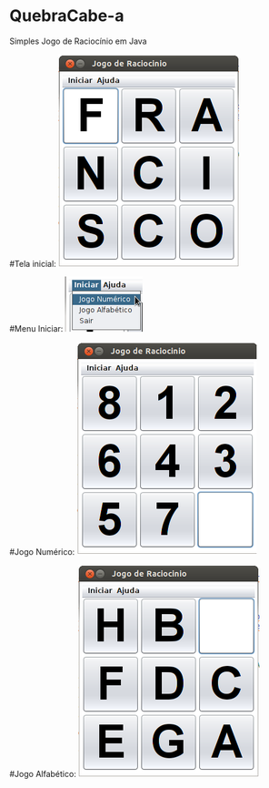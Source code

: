 # QuebraCabe-a
Simples Jogo de Raciocínio em Java

#Tela inicial:
![Tela inicial](https://github.com/rodriguesfas/Quebra-Cabeca/blob/master/Game%20Dos%20Oitos%20Numeros/img/tela%20inicial%20-%20jogo%20oito%20numeros.png)

#Menu Iniciar:
![Menu Iniciar](https://github.com/rodriguesfas/Quebra-Cabeca/blob/master/Game%20Dos%20Oitos%20Numeros/img/menu-jogo-oito-numeros.png)

#Jogo Numérico:
![Jogo Numérico](https://github.com/rodriguesfas/Quebra-Cabeca/blob/master/Game%20Dos%20Oitos%20Numeros/img/jogo-oito-numeros.png)

#Jogo Alfabético:
![Jogo Alfabético](https://github.com/rodriguesfas/Quebra-Cabeca/blob/master/Game%20Dos%20Oitos%20Numeros/img/alfabeto-jogo-oito-numeros.png)
